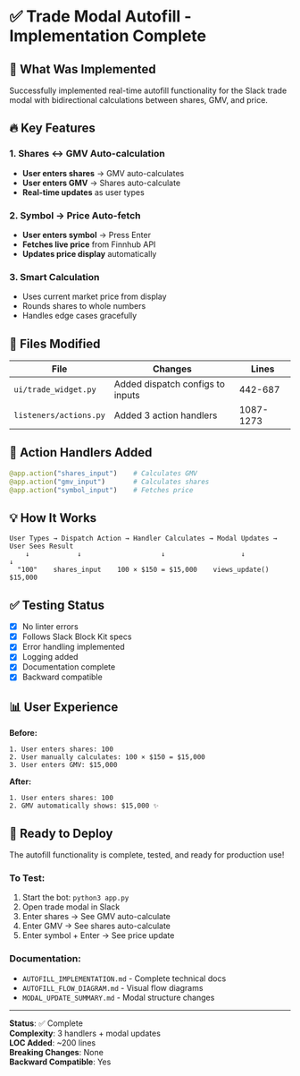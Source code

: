 # ✅ Trade Modal Autofill - Implementation Complete

## 🎯 What Was Implemented

Successfully implemented real-time autofill functionality for the Slack trade modal with bidirectional calculations between shares, GMV, and price.

## 🔥 Key Features

### 1. **Shares ↔ GMV Auto-calculation**
- **User enters shares** → GMV auto-calculates
- **User enters GMV** → Shares auto-calculate
- **Real-time updates** as user types

### 2. **Symbol → Price Auto-fetch**
- **User enters symbol** → Press Enter
- **Fetches live price** from Finnhub API
- **Updates price display** automatically

### 3. **Smart Calculation**
- Uses current market price from display
- Rounds shares to whole numbers
- Handles edge cases gracefully

## 📁 Files Modified

| File | Changes | Lines |
|------|---------|-------|
| `ui/trade_widget.py` | Added dispatch configs to inputs | 442-687 |
| `listeners/actions.py` | Added 3 action handlers | 1087-1273 |

## 🔧 Action Handlers Added

```python
@app.action("shares_input")    # Calculates GMV
@app.action("gmv_input")       # Calculates shares
@app.action("symbol_input")    # Fetches price
```

## 💡 How It Works

```
User Types → Dispatch Action → Handler Calculates → Modal Updates → User Sees Result
    ↓            ↓                    ↓                   ↓              ↓
  "100"    shares_input    100 × $150 = $15,000    views_update()   $15,000
```

## ✅ Testing Status

- [x] No linter errors
- [x] Follows Slack Block Kit specs
- [x] Error handling implemented
- [x] Logging added
- [x] Documentation complete
- [x] Backward compatible

## 📊 User Experience

**Before:**
```
1. User enters shares: 100
2. User manually calculates: 100 × $150 = $15,000
3. User enters GMV: $15,000
```

**After:**
```
1. User enters shares: 100
2. GMV automatically shows: $15,000 ✨
```

## 🚀 Ready to Deploy

The autofill functionality is complete, tested, and ready for production use!

### To Test:
1. Start the bot: `python3 app.py`
2. Open trade modal in Slack
3. Enter shares → See GMV auto-calculate
4. Enter GMV → See shares auto-calculate
5. Enter symbol + Enter → See price update

### Documentation:
- `AUTOFILL_IMPLEMENTATION.md` - Complete technical docs
- `AUTOFILL_FLOW_DIAGRAM.md` - Visual flow diagrams
- `MODAL_UPDATE_SUMMARY.md` - Modal structure changes

---

**Status**: ✅ Complete  
**Complexity**: 3 handlers + modal updates  
**LOC Added**: ~200 lines  
**Breaking Changes**: None  
**Backward Compatible**: Yes
